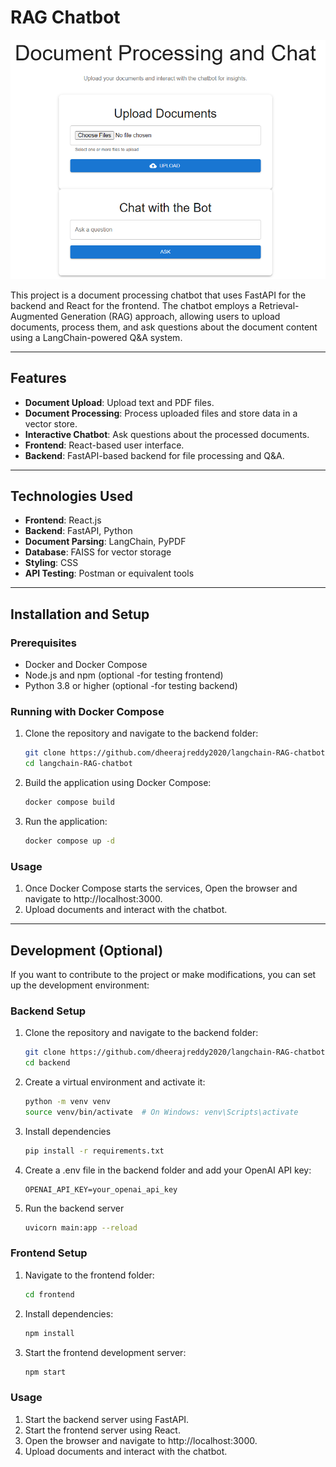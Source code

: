 # RAG Chatbot

![RAG Chatbot Frontend](./assets/RAG-chatbot-frontend.png)

This project is a document processing chatbot that uses FastAPI for the backend and React for the frontend. The chatbot employs a Retrieval-Augmented Generation (RAG) approach, allowing users to upload documents, process them, and ask questions about the document content using a LangChain-powered Q&A system.

---

## Features

- **Document Upload**: Upload text and PDF files.
- **Document Processing**: Process uploaded files and store data in a vector store.
- **Interactive Chatbot**: Ask questions about the processed documents.
- **Frontend**: React-based user interface.
- **Backend**: FastAPI-based backend for file processing and Q&A.

---

## Technologies Used

- **Frontend**: React.js
- **Backend**: FastAPI, Python
- **Document Parsing**: LangChain, PyPDF
- **Database**: FAISS for vector storage
- **Styling**: CSS
- **API Testing**: Postman or equivalent tools

---

## Installation and Setup

### Prerequisites

- Docker and Docker Compose
- Node.js and npm (optional -for testing frontend)
- Python 3.8 or higher (optional -for testing backend)

### Running with Docker Compose

1. Clone the repository and navigate to the backend folder:
   ```bash
   git clone https://github.com/dheerajreddy2020/langchain-RAG-chatbot
   cd langchain-RAG-chatbot
   ```

2. Build the application using Docker Compose:
   ```bash
   docker compose build
   ```

2. Run the application:
   ```bash
   docker compose up -d
   ```

### Usage

1. Once Docker Compose starts the services, Open the browser and navigate to http://localhost:3000.
2. Upload documents and interact with the chatbot.

---


## Development (Optional)

If you want to contribute to the project or make modifications, you can set up the development environment:


### Backend Setup

1. Clone the repository and navigate to the backend folder:
   ```bash
   git clone https://github.com/dheerajreddy2020/langchain-RAG-chatbot
   cd backend
   ```

2. Create a virtual environment and activate it:
   ```bash
   python -m venv venv
   source venv/bin/activate  # On Windows: venv\Scripts\activate
   ```

3. Install dependencies
   ```bash
   pip install -r requirements.txt
   ```

4. Create a .env file in the backend folder and add your OpenAI API key:
   ```plaintext
   OPENAI_API_KEY=your_openai_api_key
   ```

5. Run the backend server
   ```bash
   uvicorn main:app --reload
   ```

### Frontend Setup

1. Navigate to the frontend folder:
   ```bash
   cd frontend
   ```
   
2. Install dependencies:
   ```bash
   npm install
   ```

3. Start the frontend development server:
   ```bash
   npm start
   ```

### Usage

1. Start the backend server using FastAPI.
2. Start the frontend server using React.
3. Open the browser and navigate to http://localhost:3000.
4. Upload documents and interact with the chatbot.

